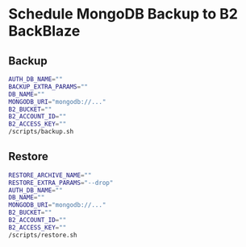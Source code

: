 # Schedule MongoDB Backup to B2 BackBlaze

## Backup

```sh
AUTH_DB_NAME=""
BACKUP_EXTRA_PARAMS=""
DB_NAME=""
MONGODB_URI="mongodb://..."
B2_BUCKET=""
B2_ACCOUNT_ID=""
B2_ACCESS_KEY=""
/scripts/backup.sh
```

## Restore

```sh
RESTORE_ARCHIVE_NAME=""
RESTORE_EXTRA_PARAMS="--drop"
AUTH_DB_NAME=""
DB_NAME=""
MONGODB_URI="mongodb://..."
B2_BUCKET=""
B2_ACCOUNT_ID=""
B2_ACCESS_KEY=""
/scripts/restore.sh
```
